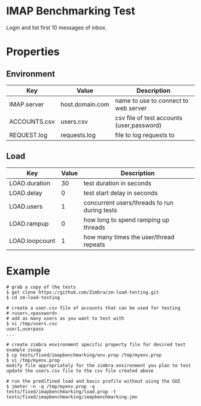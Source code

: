 # IMAP Benchmarking Test

Login and list first 10 messages of inbox.

# Properties

## Environment

|Key         |Value          |Description                              |
|------------|---------------|-----------------------------------------|
|IMAP.server |host.domain.com|name to use to connect to web server     |
|ACCOUNTS.csv|users.csv      |csv file of test accounts (user,password)|
|REQUEST.log |requests.log   |file to log requests to                  |

## Load

|Key                 |Value|Description                                 |
|--------------------|-----|--------------------------------------------|
|LOAD.duration       |30   |test duration in seconds                    |
|LOAD.delay          |0    |test start delay in seconds                 |
|LOAD.users          |1    |concurrent users/threads to run during tests|
|LOAD.rampup         |0    |how long to spend ramping up threads        |
|LOAD.loopcount      |1    |how many times the user/thread repeats      |

# Example

```
# grab a copy of the tests
$ get clone https://github.com/Zimbra/zm-load-testing.git
$ cd zm-load-testing

# create a user.csv file of accounts that can be used for testing
# <user>,<password>
# add as many users as you want to test with
$ vi /tmp/users.csv
user1,userpass
...

# create zimbra environment specific property file for desired test example zsoap
$ cp tests/fixed/imapbenchmarking/env.prop /tmp/myenv.prop
$ vi /tmp/myenv.prop
modify file appropriately for the zimbra environment you plan to test
update the users.csv file to the csv file created above

# run the predifined load and basic profile without using the GUI
$ jmeter -n -q /tmp/myenv.prop -q tests/fixed/imapbenchmarking/load.prop -t tests/fixed/imapbenchmarking/imapbenchmarking.jmx
```

